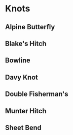 # Knots

## Alpine Butterfly

## Blake's Hitch

## Bowline

## Davy Knot

## Double Fisherman's

## Munter Hitch

## Sheet Bend
